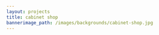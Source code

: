 ```yaml
---
layout: projects
title: cabinet shop
bannerimage_path: /images/backgrounds/cabinet-shop.jpg
---
```



